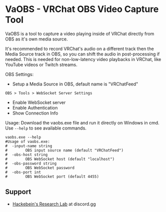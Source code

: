 # VaOBS - VRChat OBS Video Capture Tool

VaOBS is a tool to capture a video playing inside of VRChat directly from OBS as it's own media source.

It's recommended to record VRChat's audio on a different track then the Media Source track in OBS, so you can shift the audio in post-processing if needed. This is needed for non-low-latency video playbacks in VRChat, like YouTube videos or Twitch streams.

OBS Settings:
* Setup a Media Source in OBS, default name is "VRChatFeed"

`OBS > Tools > WebSocket Server Settings`
* Enable WebSocket server
* Enable Authentication
* Show Connection Info

Usage:
Download the vaobs.exe file and run it directly on Windows in cmd. Use `--help` to see available commands.

```shell
vaobs.exe --help
#Usage of vaobs.exe:
#  -input-name string
#        OBS input source name (default "VRChatFeed")
#  -obs-host string
#        OBS WebSocket host (default "localhost")
#  -obs-password string
#        OBS WebSocket password
#  -obs-port int
#        OBS WebSocket port (default 4455)
```

## Support
* [Hackebein's Research Lab](https://discord.gg/AqCwGqqQmW) at discord.gg
